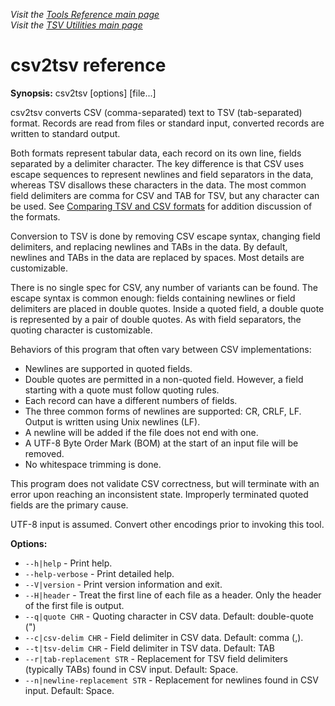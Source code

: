 _Visit the [Tools Reference main page](../ToolReference.md)_<br>
_Visit the [TSV Utilities main page](../../README.md)_

# csv2tsv reference

**Synopsis:** csv2tsv [options] [file...]

csv2tsv converts CSV (comma-separated) text to TSV (tab-separated) format. Records are read from files or standard input, converted records are written to standard output.

Both formats represent tabular data, each record on its own line, fields separated by a delimiter character. The key difference is that CSV uses escape sequences to represent newlines and field separators in the data, whereas TSV disallows these characters in the data. The most common field delimiters are comma for CSV and TAB for TSV, but any character can be used. See [Comparing TSV and CSV formats](../comparing-tsv-and-csv.md) for addition discussion of the formats.

Conversion to TSV is done by removing CSV escape syntax, changing field delimiters, and replacing newlines and TABs in the data. By default, newlines and TABs in the data are replaced by spaces. Most details are customizable.

There is no single spec for CSV, any number of variants can be found. The escape syntax is common enough: fields containing newlines or field delimiters are placed in double quotes. Inside a quoted field, a double quote is represented by a pair of double quotes. As with field separators, the quoting character is customizable.

Behaviors of this program that often vary between CSV implementations:
* Newlines are supported in quoted fields.
* Double quotes are permitted in a non-quoted field. However, a field starting with a quote must follow quoting rules.
* Each record can have a different numbers of fields.
* The three common forms of newlines are supported: CR, CRLF, LF. Output is written using Unix newlines (LF).
* A newline will be added if the file does not end with one.
* A UTF-8 Byte Order Mark (BOM) at the start of an input file will be removed.
* No whitespace trimming is done.

This program does not validate CSV correctness, but will terminate with an error upon reaching an inconsistent state. Improperly terminated quoted fields are the primary cause.

UTF-8 input is assumed. Convert other encodings prior to invoking this tool.

**Options:**
* `--h|help` - Print help.
* `--help-verbose` - Print detailed help.
* `--V|version` - Print version information and exit.
* `--H|header` - Treat the first line of each file as a header. Only the header of the first file is output.
* `--q|quote CHR` - Quoting character in CSV data. Default: double-quote (")
* `--c|csv-delim CHR` - Field delimiter in CSV data. Default: comma (,).
* `--t|tsv-delim CHR` - Field delimiter in TSV data. Default: TAB
* `--r|tab-replacement STR` - Replacement for TSV field delimiters (typically TABs) found in CSV input. Default: Space.
* `--n|newline-replacement STR` - Replacement for newlines found in CSV input. Default: Space.
